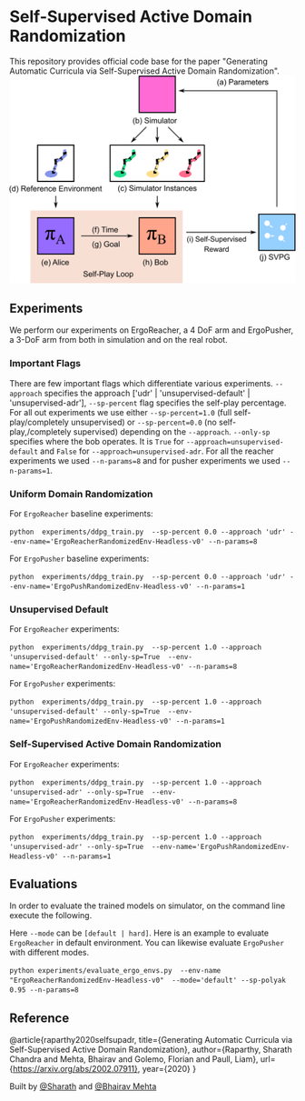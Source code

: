 # Self-Supervised Active Domain Randomization 
This repository provides official code base for the paper "Generating Automatic Curricula via Self-Supervised Active Domain Randomization".
![Self-Supervised Active Domain Randomization Architecture](architecture-selfplay.png)

## Experiments
We perform our experiments on ErgoReacher, a 4 DoF arm and ErgoPusher, a 3-DoF arm from both in simulation and on the real robot.
### Important Flags
There are few important flags which differentiate various experiments. `--approach` specifies the approach ['udr' | 'unsupervised-default' | 'unsupervised-adr'], `--sp-percent` flag specifies the self-play percentage. For all out experiments we use either `--sp-percent=1.0` (full self-play/completely unsupervised) or `--sp-percent=0.0` (no self-play,/completely supervised) depending on the `--approach`.  `--only-sp` specifies where the bob operates. It is `True` for `--approach=unsupervised-default` and `False` for `--approach=unsupervised-adr`. For all the reacher experiments we used `--n-params=8` and for pusher experiments we used `--n-params=1`.   

### Uniform Domain Randomization 
For `ErgoReacher` baseline experiments:

`python  experiments/ddpg_train.py  --sp-percent 0.0 --approach 'udr' --env-name='ErgoReacherRandomizedEnv-Headless-v0' --n-params=8 `

For `ErgoPusher` baseline experiments:

`python  experiments/ddpg_train.py  --sp-percent 0.0 --approach 'udr' --env-name='ErgoPushRandomizedEnv-Headless-v0' --n-params=1`

### Unsupervised Default 
For `ErgoReacher` experiments:

`python  experiments/ddpg_train.py  --sp-percent 1.0 --approach 'unsupervised-default' --only-sp=True  --env-name='ErgoReacherRandomizedEnv-Headless-v0' --n-params=8 `

For `ErgoPusher` experiments:

`python  experiments/ddpg_train.py  --sp-percent 1.0 --approach 'unsupervised-default' --only-sp=True  --env-name='ErgoPushRandomizedEnv-Headless-v0' --n-params=1`

### Self-Supervised Active Domain Randomization
For `ErgoReacher` experiments:

`python  experiments/ddpg_train.py  --sp-percent 1.0 --approach 'unsupervised-adr' --only-sp=True  --env-name='ErgoReacherRandomizedEnv-Headless-v0' --n-params=8`

For `ErgoPusher` experiments:

`python  experiments/ddpg_train.py  --sp-percent 1.0 --approach 'unsupervised-adr' --only-sp=True  --env-name='ErgoPushRandomizedEnv-Headless-v0' --n-params=1`

## Evaluations
In order to evaluate the trained models on simulator, on the command line execute the following. 

Here `--mode` can be `[default | hard]`. Here is an example to evaluate `ErgoReacher` in default environment. You can likewise evaluate `ErgoPusher` with different modes.  
 
`python experiments/evaluate_ergo_envs.py  --env-name "ErgoReacherRandomizedEnv-Headless-v0"  --mode='default' --sp-polyak 0.95 --n-params=8`

## Reference

@article{raparthy2020selfsupadr,
  title={Generating Automatic Curricula via Self-Supervised Active Domain Randomization},
  author={Raparthy, Sharath Chandra and Mehta, Bhairav and Golemo, Florian and Paull, Liam},
  url={https://arxiv.org/abs/2002.07911},
  year={2020}
}

Built by [@Sharath](https://sharathraparthy.github.io/) and [@Bhairav Mehta](https://bhairavmehta95.github.io/)
